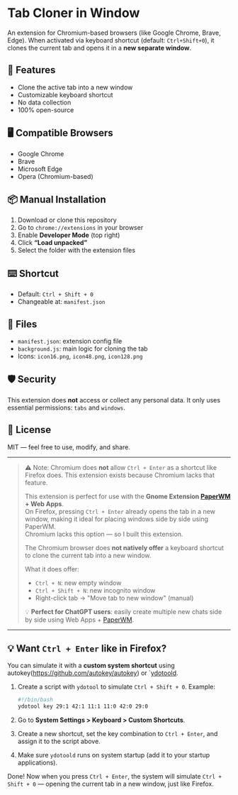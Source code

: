 # Tab Cloner in Window

An extension for Chromium-based browsers (like Google Chrome, Brave, Edge). When activated via keyboard shortcut (default: `Ctrl+Shift+0`), it clones the current tab and opens it in a **new separate window**.

## 🧩 Features
- Clone the active tab into a new window  
- Customizable keyboard shortcut  
- No data collection  
- 100% open-source

## 🖥️ Compatible Browsers
- Google Chrome  
- Brave  
- Microsoft Edge  
- Opera (Chromium-based)

## 📦 Manual Installation
1. Download or clone this repository  
2. Go to `chrome://extensions` in your browser  
3. Enable **Developer Mode** (top right)  
4. Click **“Load unpacked”**  
5. Select the folder with the extension files

## ⌨️ Shortcut
- Default: `Ctrl + Shift + 0`  
- Changeable at: `manifest.json`

## 📁 Files
- `manifest.json`: extension config file  
- `background.js`: main logic for cloning the tab  
- Icons: `icon16.png`, `icon48.png`, `icon128.png`

## 🛡️ Security
This extension does **not** access or collect any personal data. It only uses essential permissions: `tabs` and `windows`.

## 📜 License
MIT — feel free to use, modify, and share.

---

> ⚠️ Note: Chromium does **not** allow `Ctrl + Enter` as a shortcut like Firefox does. This extension exists because Chromium lacks that feature.  
>
> This extension is perfect for use with the **Gnome Extension [PaperWM](https://github.com/paperwm/PaperWM) + Web Apps**.  
> On Firefox, pressing `Ctrl + Enter` already opens the tab in a new window, making it ideal for placing windows side by side using PaperWM.  
> Chromium lacks this option — so I built this extension.  
>
> The Chromium browser does **not natively offer** a keyboard shortcut to clone the current tab into a new window.
>
> What it does offer:
> - `Ctrl + N`: new empty window  
> - `Ctrl + Shift + N`: new incognito window  
> - Right-click tab → "Move tab to new window" (manual)  
>
> 💡 **Perfect for ChatGPT users**: easily create multiple new chats side by side using Web Apps + [PaperWM](https://github.com/paperwm/PaperWM).

---

## 💡 Want `Ctrl + Enter` like in Firefox?

You can simulate it with a **custom system shortcut** using autokey(https://github.com/autokey/autokey) or `[ydotoold](https://github.com/ReimuNotMoe/ydotool).

1. Create a script with `ydotool` to simulate `Ctrl + Shift + 0`. Example:
    ```bash
    #!/bin/bash
    ydotool key 29:1 42:1 11:1 11:0 42:0 29:0
    ```

2. Go to **System Settings > Keyboard > Custom Shortcuts**.

3. Create a new shortcut, set the key combination to `Ctrl + Enter`, and assign it to the script above.

4. Make sure `ydotoold` runs on system startup (add it to your startup applications).

Done! Now when you press `Ctrl + Enter`, the system will simulate `Ctrl + Shift + 0` — opening the current tab in a new window, just like Firefox.



